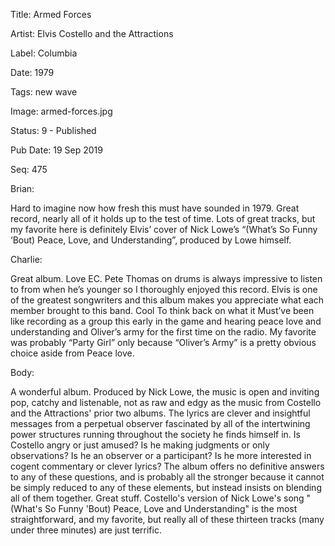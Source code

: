 Title:  Armed Forces

Artist: Elvis Costello and the Attractions

Label:  Columbia

Date:   1979

Tags:   new wave

Image:  armed-forces.jpg

Status: 9 - Published

Pub Date: 19 Sep 2019

Seq:    475

Brian: 

Hard to imagine now how fresh this must have sounded in 1979. Great record, nearly all of it holds up to the test of time. Lots of great tracks, but my favorite here is definitely Elvis’ cover of Nick Lowe’s “(What’s So Funny ‘Bout) Peace, Love, and Understanding”, produced by Lowe himself.


Charlie: 

Great album. Love EC. Pete Thomas on drums is always impressive to listen to from when he’s younger so I thoroughly enjoyed this record. Elvis is one of the greatest songwriters and this album makes you appreciate what each member brought to this band. Cool To think back on what it Must’ve been like recording as a group this early in the game and hearing peace love and understanding and Oliver’s army for the first time on the radio. My favorite was probably “Party Girl” only because “Oliver’s Army” is a pretty obvious choice aside from Peace love. 


Body: 

A wonderful album. Produced by Nick Lowe, the music is open and inviting pop, catchy and listenable, not as raw and edgy as the music from Costello and the Attractions' prior two albums. The lyrics are clever and insightful messages from a perpetual observer fascinated by all of the intertwining power structures running throughout the society he finds himself in. Is Costello angry or just amused? Is he making judgments or only observations? Is he an observer or a participant? Is he more interested in cogent commentary or clever lyrics? The album offers no definitive answers to any of these questions, and is probably all the stronger because it cannot be simply reduced to any of these elements, but instead insists on blending all of them together. Great stuff. Costello's version of Nick Lowe's song "(What's So Funny 'Bout) Peace, Love and Understanding" is the most straightforward, and my favorite, but really all of these thirteen tracks (many under three minutes) are just terrific. 

